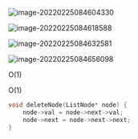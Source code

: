 ![image-20220225084604330](C:\Users\lenovo\AppData\Roaming\Typora\typora-user-images\image-20220225084604330.png)

![image-20220225084618588](C:\Users\lenovo\AppData\Roaming\Typora\typora-user-images\image-20220225084618588.png)

![image-20220225084632581](C:\Users\lenovo\AppData\Roaming\Typora\typora-user-images\image-20220225084632581.png)

![image-20220225084656098](C:\Users\lenovo\AppData\Roaming\Typora\typora-user-images\image-20220225084656098.png)



O(1)

O(1)

```cpp
void deleteNode(ListNode* node) {
    node->val = node->next->val;
    node->next = node->next->next;
}
```

